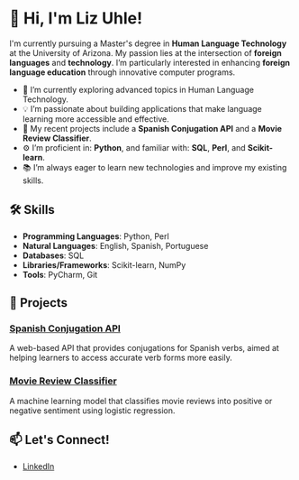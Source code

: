 # 👋 Hi, I'm Liz Uhle!

I'm currently pursuing a Master's degree in **Human Language Technology** at the University of Arizona. My passion lies at the intersection of **foreign languages** and **technology**. I’m particularly interested in enhancing **foreign language education** through innovative computer programs.

- 🌱 I’m currently exploring advanced topics in Human Language Technology.
- 💡 I’m passionate about building applications that make language learning more accessible and effective.
- 🔭 My recent projects include a **Spanish Conjugation API** and a **Movie Review Classifier**.
- ⚙️ I’m proficient in: **Python**, and familiar with: **SQL**, **Perl**, and **Scikit-learn**.
- 📚 I’m always eager to learn new technologies and improve my existing skills.

## 🛠️ Skills

- **Programming Languages**: Python, Perl
- **Natural Languages**: English, Spanish, Portuguese
- **Databases**: SQL
- **Libraries/Frameworks**: Scikit-learn, NumPy
- **Tools**: PyCharm, Git

## 🔨 Projects

### [Spanish Conjugation API](https://github.com/lizuhle/SpanishConjugationAPI)
A web-based API that provides conjugations for Spanish verbs, aimed at helping learners to access accurate verb forms more easily.

### [Movie Review Classifier](https://github.com/lizuhle/MovieReviewClassifier)
A machine learning model that classifies movie reviews into positive or negative sentiment using logistic regression.

## 📫 Let's Connect!

- [LinkedIn](https://www.linkedin.com/in/lizuhle/)

